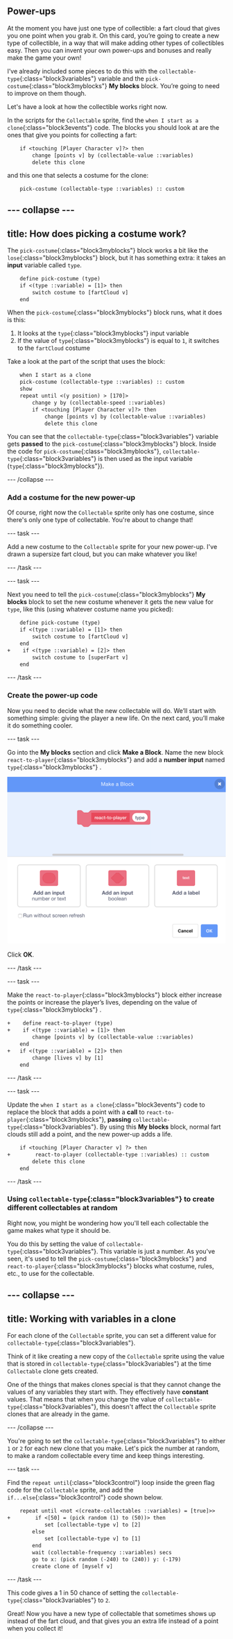 ## Power-ups

At the moment you have just one type of collectible: a fart cloud that gives you one point when you grab it. On this card, you’re going to create a new type of collectible, in a way that will make adding other types of collectibles easy. Then you can invent your own power-ups and bonuses and really make the game your own!

I’ve already included some pieces to do this with the `collectable-type`{:class="block3variables"} variable and the `pick-costume`{:class="block3myblocks"} **My blocks** block. You’re going to need to improve on them though.

Let's have a look at how the collectible works right now.

In the scripts for the `Collectable` sprite, find the `when I start as a clone`{:class="block3events"} code. The blocks you should look at are the ones that give you points for collecting a fart:

```blocks3
    if <touching [Player Character v]?> then
        change [points v] by (collectable-value ::variables)
        delete this clone
```

and this one that selects a costume for the clone:

```blocks3
    pick-costume (collectable-type ::variables) :: custom
```

--- collapse ---
---
title: How does picking a costume work?
---

The `pick-costume`{:class="block3myblocks"} block works a bit like the `lose`{:class="block3myblocks"} block, but it has something extra: it takes an **input** variable called `type`.

```blocks3
    define pick-costume (type)
    if <(type ::variable) = [1]> then
        switch costume to [fartCloud v]
    end
```

When the `pick-costume`{:class="block3myblocks"} block runs, what it does is this:

 1. It looks at the `type`{:class="block3myblocks"}  input variable
 1. If the value of `type`{:class="block3myblocks"}  is equal to `1`, it switches to the `fartCloud` costume

Take a look at the part of the script that uses the block:

```blocks3
    when I start as a clone
    pick-costume (collectable-type ::variables) :: custom
    show
    repeat until <(y position) > [170]>
        change y by (collectable-speed ::variables)
        if <touching [Player Character v]?> then
            change [points v] by (collectable-value ::variables)
            delete this clone
```

You can see that the `collectable-type`{:class="block3variables"} variable gets **passed** to the `pick-costume`{:class="block3myblocks"} block. Inside the code for `pick-costume`{:class="block3myblocks"}, `collectable-type`{:class="block3variables"} is then used as the input variable (`type`{:class="block3myblocks"}).

--- /collapse ---

### Add a costume for the new power-up

Of course, right now the `Collectable` sprite only has one costume, since there's only one type of collectable. You're about to change that!

--- task ---

Add a new costume to the `Collectable` sprite for your new power-up. I've drawn a supersize fart cloud, but you can make whatever you like!

--- /task ---

--- task ---

Next you need to tell the `pick-costume`{:class="block3myblocks"} **My blocks** block to set the new costume whenever it gets the new value for `type`, like this \(using whatever costume name you picked\):

```blocks3
    define pick-costume (type)
    if <(type ::variable) = [1]> then
        switch costume to [fartCloud v]
    end
+    if <(type ::variable) = [2]> then
        switch costume to [superFart v]
    end
```

--- /task ---

### Create the power-up code

Now you need to decide what the new collectable will do. We’ll start with something simple: giving the player a new life. On the next card, you’ll make it do something cooler.

--- task ---

Go into the **My blocks** section and click **Make a Block**. Name the new block `react-to-player`{:class="block3myblocks"} and add a **number input** named `type`{:class="block3myblocks"} .

![Type in the name for the block](images/powerupMakeName.png)

Click **OK**.

--- /task ---

--- task ---

Make the `react-to-player`{:class="block3myblocks"} block either increase the points or increase the player’s lives, depending on the value of `type`{:class="block3myblocks"} .

```blocks3
+    define react-to-player (type)
+    if <(type ::variable) = [1]> then
        change [points v] by (collectable-value ::variables)
    end
+   if <(type ::variable) = [2]> then
        change [lives v] by [1]
    end
```

--- /task ---

--- task ---

Update the `when I start as a clone`{:class="block3events"} code to replace the block that adds a point with a **call** to `react-to-player`{:class="block3myblocks"}, **passing** `collectable-type`{:class="block3variables"}. By using this **My blocks** block, normal fart clouds still add a point, and the new power-up adds a life.

```blocks3
    if <touching [Player Character v] ?> then
+        react-to-player (collectable-type ::variables) :: custom
        delete this clone
    end
```

--- /task ---

### Using `collectable-type`{:class="block3variables"} to create different collectables at random

Right now, you might be wondering how you'll tell each collectable the game makes what type it should be.

You do this by setting the value of `collectable-type`{:class="block3variables"}. This variable is just a number. As you've seen, it's used to tell the `pick-costume`{:class="block3myblocks"} and `react-to-player`{:class="block3myblocks"} blocks what costume, rules, etc., to use for the collectable.

--- collapse ---
---
title: Working with variables in a clone
---

For each clone of the `Collectable` sprite, you can set a different value for `collectable-type`{:class="block3variables"}.

Think of it like creating a new copy of the `Collectable` sprite using the value that is stored in `collectable-type`{:class="block3variables"} at the time `Collectable` clone gets created.

One of the things that makes clones special is that they cannot change the values of any variables they start with. They effectively have **constant** values. That means that when you change the value of `collectable-type`{:class="block3variables"}, this doesn't affect the `Collectable` sprite clones that are already in the game.

--- /collapse ---

You're going to set the `collectable-type`{:class="block3variables"} to either `1` or `2` for each new clone that you make. Let's pick the number at random, to make a random collectable every time and keep things interesting.

--- task ---

Find the `repeat until`{:class="block3control"} loop inside the green flag code for the `Collectable` sprite, and add the `if...else`{:class="block3control"} code shown below.

```blocks3
    repeat until <not <(create-collectables ::variables) = [true]>>
+        if <[50] = (pick random (1) to (50))> then
            set [collectable-type v] to [2]
        else
            set [collectable-type v] to [1]
        end
        wait (collectable-frequency ::variables) secs
        go to x: (pick random (-240) to (240)) y: (-179)
        create clone of [myself v]
```

--- /task ---

This code gives a 1 in 50 chance of setting the `collectable-type`{:class="block3variables"} to `2`.

Great! Now you have a new type of collectable that sometimes shows up instead of the fart cloud, and that gives you an extra life instead of a point when you collect it!
